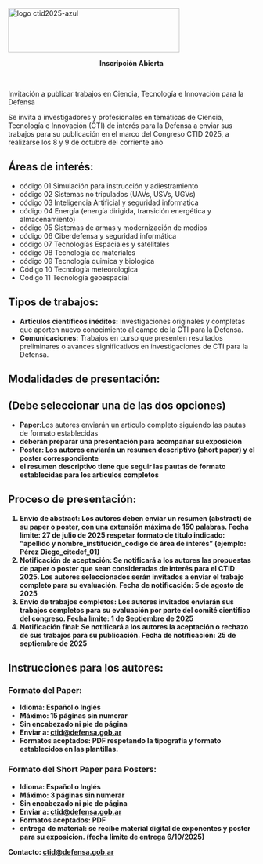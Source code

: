 

<img width="350" height="90" alt="logo ctid2025-azul" src="https://github.com/user-attachments/assets/bc7142c7-8728-4b56-9302-046f407d130f" />


<br>
<p align="center"> <strong> Inscripción Abierta </strong> </p>
                   <br>
<p>Invitación a publicar trabajos en Ciencia, Tecnología e Innovación para la Defensa</p>
<p>Se invita a investigadores y profesionales en temáticas de Ciencia, Tecnología e Innovación (CTI) de interés para la Defensa a enviar sus trabajos para su publicación en el marco del Congreso CTID 2025, a realizarse los 8 y 9 de octubre del corriente año</p>
           
<h2>Áreas de interés:</h2>
<ul>
<li>	código  01 Simulación para instrucción y adiestramiento </li>
<li>	código  02 Sistemas no tripulados (UAVs, USVs, UGVs)</li>
<li>	código  03 Inteligencia Artificial y seguridad informatica</li>
<li>	código  04 Energía (energía dirigida, transición energética y almacenamiento)</li>
<li>	código  05 Sistemas de armas y modernización de medios</li>
<li>	código  06 Ciberdefensa y seguridad informática </li>
<li>	código  07 Tecnologías Espaciales y satelitales </li>
<li>  código  08 Tecnología de materiales </li>
<li>  código  09 Tecnología quimica y biologica</li>
<li>  Código  10 Tecnología meteorologica</li>
<li>  Código  11 Tecnología geoespacial</li>
</ul>

<h2>Tipos de trabajos:</h2>
<ul>
    <li><b>Artículos científicos inéditos:</b> Investigaciones originales y completas que aporten nuevo conocimiento al campo de la CTI para la Defensa.</li>
    <li><b>Comunicaciones:</b> Trabajos en curso que presenten resultados preliminares o avances significativos en investigaciones de CTI para la Defensa.</li>
</ul>

<h2>Modalidades de presentación:</h2>

<h2>(Debe seleccionar una de las dos opciones)</h2>
<ul>
   
<li><b>Paper:</b>Los autores enviarán un artículo completo siguiendo las pautas de formato establecidas</li>
  <li><b>deberán preparar una presentación para acompañar su exposición</li>
  <li><b>Poster:</b> Los autores enviarán un resumen descriptivo (short paper) y el poster correspondiente</li>
    <li><b>el resumen descriptivo tiene que seguir las pautas de formato establecidas para los artículos completos</li>
</ul>

<h2>Proceso de presentación:</h2>
<ol>
    <li><b>Envío de abstract:</b> Los autores deben enviar un resumen (abstract) de su paper o poster, con una extensión máxima de 150 palabras. <b>Fecha límite:</b><b> 27 de julio de 2025 respetar formato de titulo indicado: “apellido y nombre_institución_codigo de área de interés” (ejemplo: Pérez Diego_citedef_01) </b></li>
    <li><b>Notificación de aceptación:</b> Se notificará a los autores las propuestas de paper o poster que sean consideradas de interés para el CTID 2025. Los autores seleccionados serán invitados a enviar el trabajo completo para su evaluación. <b>Fecha de notificación:</b> 5 de agosto de 2025</li>
    <li><b>Envío de trabajos completos:</b> Los autores invitados enviarán sus trabajos completos para su evaluación por parte del comité científico del congreso. <b>Fecha límite:</b> 1 de Septiembre de 2025</li>
    <li><b>Notificación final:</b> Se notificará a los autores la aceptación o rechazo de sus trabajos para su publicación. <b>Fecha de notificación:</b> 25 de septiembre de 2025</li>
</ol>

<h2>Instrucciones para los autores:</h2>

<h3>Formato del Paper:</h3>
<ul>
    <li><b>Idioma:</b> Español o Inglés</li>
    <li><b>Máximo:</b> 15 páginas sin numerar</li>
    <li>Sin encabezado ni pie de página</li>
    <li><b>Enviar a:</b> <a href="mailto:ctid@defensa.gob.ar">ctid@defensa.gob.ar</a></li>
    <li><b>Formatos aceptados:</b> PDF respetando la tipografía y formato establecidos en las plantillas. </li>
</ul>

<h3>Formato del Short Paper para Posters:</h3>
<ul>
    <li><b>Idioma:</b> Español o Inglés</li>
    <li><b>Máximo:</b> 3 páginas sin numerar</li>
    <li>Sin encabezado ni pie de página</li>
    <li><b>Enviar a:</b> <a href="mailto:ctid@defensa.gob.ar">ctid@defensa.gob.ar</a></li>
    <li><b>Formatos aceptados:</b> PDF</li>
  <li><b>entrega de material: se recibe material digital de exponentes y poster para su exposicion. (fecha limite de entrega 6/10/2025)</li>
</ul>

<p><b>Contacto:</b> <a href="mailto:ctid@defensa.gob.ar">ctid@defensa.gob.ar</a></p>


